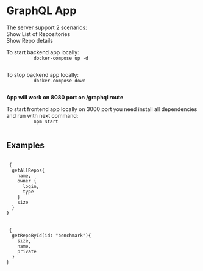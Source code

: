 <h1>GraphQL App</h1>
<p>
     The server support 2 scenarios:
     <br/>Show List of Repositories 
     <br/>Show Repo details
</p>
     
<p>
     To start backend app locally:
     <code>
          docker-compose up -d
     </code>
</p>

<p>
     To stop backend app locally:
     <code>
          docker-compose down
     </code>
</p>
<p><strong>App will work on 8080 port on /graphql route</strong></p>
<p>
     To start frontend app locally on 3000 port you need install all dependencies and run with next command:
     <code>
          npm start
     </code>
</p>

<h2>Examples</h2>
<code>
 {
  getAllRepos{
    name,
    owner {
      login,
      type
    }
    size
  }
}
</code>
</br>
<code>
 {
  getRepoById(id: "benchmark"){
    size,
    name,
    private
  }
}
</code>


